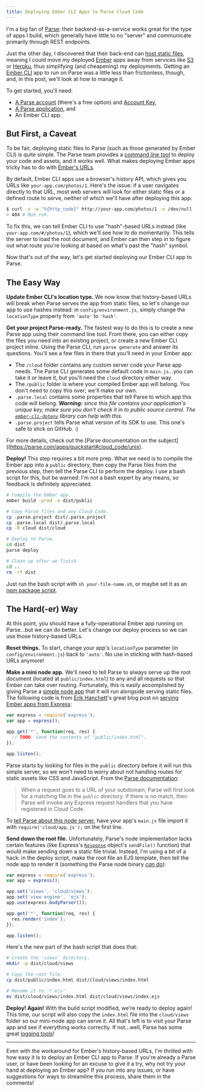 ```yaml
---
title: Deploying Ember CLI Apps to Parse Cloud Code
---
```


I'm a big fan of [Parse](https://parse.com/): their backend-as-a-service works great for the type of apps I build, which generally have little to no "server" and communicate primarily through REST endpoints.

Just the other day, I discovered that their back-end can [host static files](http://blog.parse.com/announcements/goodbye-web-servers-hello-parse-hosting/), meaning I could move my deployed [Ember](http://emberjs.com/) apps away from services like [S3](http://aws.amazon.com/s3/) or [Heroku](https://www.heroku.com/), thus simplifying (and cheapening) my deployments. Getting an [Ember CLI](http://www.ember-cli.com/) app to run on Parse was a little less than frictionless, though, and, in this post, we'll look at how to manage it.

To get started, you'll need:

* [A Parse account](https://www.parse.com/signup) (there's a free option) and [Account Key](https://parse.com/account/keys),
* [A Parse application](https://parse.com/apps), and
* An Ember CLI app.

## But First, a Caveat

To be fair, deploying static files to Parse (such as those generated by Ember CLI) is quite simple. The Parse team provides a [command line tool](https://parse.com/docs/js/guide#command-line) to deploy your code and assets, and it works well. What makes deploying Ember apps tricky has to do with [Ember's URLs](http://guides.emberjs.com/v2.0.0/routing/specifying-the-location-api/).

By default, Ember CLI apps use a browser's history API, which gives you URLs like `your-app.com/photos/1`. Here's the issue: if a user navigates directly to that URL, most web servers will look for either static files or a defined route to serve, neither of which we'll have after deploying this app.

``` bash
$ curl -s -w "%{http_code}" http://your-app.com/photos/1 -o /dev/null
> 404 # Ruh roh.
```

To fix this, we can tell Ember CLI to use "hash"-based URLs instead (like `your-app.com/#/photos/1`), which we'll see how to do momentarily. This tells the server to load the root document, and Ember can then step in to figure out what route you're looking at based on what's past the "hash" symbol.

Now that's out of the way, let's get started deploying our Ember CLI app to Parse.

## The Easy Way

**Update Ember CLI's location type.** We now know that history-based URLs will break when Parse serves the app from static files, so let's change our app to use hashes instead: in `config/environment.js`, simply change the `locationType` property from `'auto'` to `'hash'`.

**Get your project Parse-ready.** The fastest way to do this is to create a new Parse app using their command line tool. From there, you can either copy the files you need into an existing project, or create a new Ember CLI project inline. Using the Parse CLI, run `parse generate` and answer its questions. You'll see a few files in there that you'll need in your Ember app:

* The `/cloud` folder contains any custom server code your Parse app needs. The Parse CLI generates some default code in `main.js`...you can take it or leave it, but you'll need the `cloud` directory either way.
* The `/public` folder is where your compiled Ember app will belong. You don't need to copy this over; we'll make our own.
* `.parse.local` contains some properties that tell Parse to which app this code will belong. _**Warning:** since this file contains your application's unique key, make sure you don't check it in to public source control. The [`ember-cli-dotenv`](https://github.com/fivetanley/ember-cli-dotenv) library can help with this._
* `.parse.project` tells Parse what version of its SDK to use. This one's safe to stick on GitHub. :)

For more details, check out the [Parse documentation on the subject]((https://parse.com/apps/quickstart#cloud_code/unix).

**Deploy!** This step requires a bit more prep. What we need is to compile the Ember app into a `public` directory, then copy the Parse files from the previous step, then tell the Parse CLI to perform the deploy. I use a bash script for this, but be warned: I'm not a bash expert by any means, so feedback is definitely appreciated.

``` bash
# Compile the Ember app.
ember build -prod -o dist/public

# Copy Parse files and any Cloud Code.
cp .parse.project dist/.parse.project
cp .parse.local dist/.parse.local
cp -R cloud dist/cloud

# Deploy to Parse.
cd dist
parse deploy

# Clean up after we finish.
cd ..
rm -rf dist
```

Just run the bash script with `sh your-file-name.sh`, or maybe set it as an [npm package script](https://docs.npmjs.com/cli/run-script).

## The Hard(-er) Way

At this point, you should have a fully-operational Ember app running on Parse...but we can do better. Let's change our deploy process so we can use those history-based URLs.

**Reset things.** To start, change your app's `locationType` parameter (in `config/environment.js`) back to `'auto'`. No use in sticking with hash-based URLs anymore!

**Make a mini node app.** We'll need to tell Parse to always serve up the root document (located at `public/index.html`) to any and all requests so that Ember can take over routing. Fortunately, this is easily accomplished by giving Parse a [simple node app](http://blog.parse.com/announcements/building-parse-web-apps-with-the-express-web-framework/) that it will run alongside serving static files. The following code is from [Erik Hanchett](https://twitter.com/erikch)'s great blog post on [serving Ember apps from Express](http://www.programwitherik.com/setup-your-ember-project-with-node/):

``` js
var express = require('express');
var app = express();

app.get('*', function(req, res) {
  // TODO: Send the contents of "public/index.html".
});

app.listen();
```

Parse starts by looking for files in the `public` directory before it will run this simple server, so we won't need to worry about not handling routes for static assets like CSS and JavaScript. From the [Parse documentation](https://parse.com/docs/js/guide#hosting-static-content):

> When a request goes to a URL of your subdomain, Parse will first look for a matching file in the `public` directory. If there is no match, then Parse will invoke any Express request handlers that you have registered in Cloud Code.

To [tell Parse about this node server](https://parse.com/docs/js/guide#hosting-creating-a-web-app), have your app's `main.js` file import it with `require('cloud/app.js');` on the first line.

**Send down the root file.** Unfortunately, Parse's node implementation lacks certain features (like Express's [`Response`](http://expressjs.com/api.html#res) object's `sendFile()` function) that would make sending down a static file trivial. Instead, I'm using a bit of a hack: in the deploy script, make the root file an EJS template, then tell the node app to render it (something the Parse node binary [_can_ do](https://parse.com/docs/js/guide#hosting-rendering-templates)):

``` js
var express = require('express');
var app = express();

app.set('views', 'cloud/views');
app.set('view engine', 'ejs');
app.use(express.bodyParser());

app.get('*', function(req, res) {
  res.render('index');
});

app.listen();
```

Here's the new part of the bash script that does that:

``` bash
# Create the 'views' directory.
mkdir -p dist/cloud/views

# Copy the root file.
cp dist/public/index.html dist/cloud/views/index.html

# Rename it to '*.ejs'
mv dist/cloud/views/index.html dist/cloud/views/index.ejs
```

**Deploy! Again!** With the build script modified, we're ready to deploy again! This time, our script will also copy the `index.html` file into the `cloud/views` folder so our mini-node app can serve it. All that's left is to visit your Parse app and see if everything works correctly. If not...well, Parse has some great [logging tools](https://parse.com/docs/js/guide#command-line-reading-the-logs)!

---

Even with the workaround for Ember's history-based URLs, I'm thrilled with how easy it is to deploy an Ember CLI app to Parse. If you're already a Parse user, or have been looking for an excuse to give it a try, why not try your hand at deploying an Ember app? If you run into any issues, or have suggestions for ways to streamline this process, share them in the comments!
